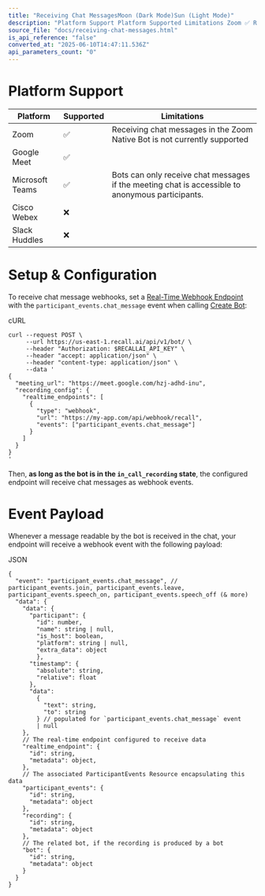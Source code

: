 ```yaml
---
title: "Receiving Chat MessagesMoon (Dark Mode)Sun (Light Mode)"
description: "Platform Support Platform Supported Limitations Zoom ✅ Receiving chat messages in the Zoom Native Bot is not currently supported Google Meet ✅ Microsoft Teams ✅ Bots can only receive chat messages if the meeting chat is accessible to anonymous participants. Cisco Webex ❌ Slack Huddles ❌ Setup &amp; ..."
source_file: "docs/receiving-chat-messages.html"
is_api_reference: "false"
converted_at: "2025-06-10T14:47:11.536Z"
api_parameters_count: "0"
---
```

# Platform Support

[](#platform-support)

| Platform | Supported | Limitations |
| --- | --- | --- |
| Zoom | ✅ | Receiving chat messages in the Zoom Native Bot is not currently supported |
| Google Meet | ✅ |  |
| Microsoft Teams | ✅ | Bots can only receive chat messages if the meeting chat is accessible to anonymous participants. |
| Cisco Webex | ❌ |  |
| Slack Huddles | ❌ |  |

# Setup & Configuration

[](#setup--configuration)

To receive chat message webhooks, set a [Real-Time Webhook Endpoint](/docs/real-time-webhook-endpoints.md) with the `participant_events.chat_message` event when calling [Create Bot](/reference/bot_create.md):

cURL

```
curl --request POST \
     --url https://us-east-1.recall.ai/api/v1/bot/ \
     --header "Authorization: $RECALLAI_API_KEY" \
     --header "accept: application/json" \
     --header "content-type: application/json" \
     --data '
{
  "meeting_url": "https://meet.google.com/hzj-adhd-inu",
  "recording_config": {
    "realtime_endpoints": [
      {
        "type": "webhook",
        "url": "https://my-app.com/api/webhook/recall",
        "events": ["participant_events.chat_message"]
      }
    ]
  }
}
'

```

Then, **as long as the bot is in the `in_call_recording` state**, the configured endpoint will receive chat messages as webhook events.



# Event Payload

[](#event-payload)

Whenever a message readable by the bot is received in the chat, your endpoint will receive a webhook event with the following payload:

JSON

```
{
  "event": "participant_events.chat_message", // participant_events.join, participant_events.leave, participant_events.speech_on, participant_events.speech_off (& more)
  "data": {
    "data": {
      "participant": {
      	"id": number,
      	"name": string | null,
        "is_host": boolean,
        "platform": string | null,
        "extra_data": object
    	},
      "timestamp": {
        "absolute": string,
        "relative": float
      },
      "data":
      	{
          "text": string,
          "to": string
        } // populated for `participant_events.chat_message` event
      	| null
    },
    // The real-time endpoint configured to receive data
    "realtime_endpoint": {
      "id": string,
      "metadata": object,
    },
    // The associated ParticipantEvents Resource encapsulating this data
    "participant_events": {
      "id": string,
      "metadata": object
    },
    "recording": {
      "id": string,
      "metadata": object
    },
    // The related bot, if the recording is produced by a bot
    "bot": {
      "id": string,
      "metadata": object
    }
  }
}

```
